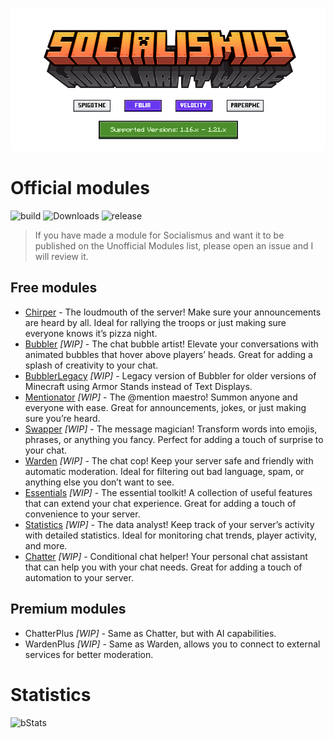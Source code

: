 ![Header](.github/assets/v2/Header.png)

# Official modules

![build](https://img.shields.io/github/actions/workflow/status/whereareiam/Socialismus/development.yml) ![Downloads](https://pluginbadges.glitch.me/api/v1/dl/downloads-limegreen.svg?spigot=113119&github=whereareiam%2FSocialismus&style=flat) ![release](https://img.shields.io/github/v/release/whereareiam/Socialismus)

> If you have made a module for Socialismus and want it to be published on the Unofficial Modules list, please open an
> issue and I will review it.

## Free modules

- [Chirper](https://github.com/whereareiam/Chirper) - The loudmouth of the server! Make sure your announcements are
  heard by all. Ideal for rallying the troops or just making sure everyone knows it’s pizza night.
- [Bubbler](https://github.com/whereareiam/Bubbler) *[WIP]* - The chat bubble artist! Elevate your conversations with
  animated
  bubbles that hover above players’ heads. Great for adding a splash of creativity to your chat.
- [BubblerLegacy](https://github.com/whereareiam/BubblerLegacy) *[WIP]* - Legacy version of Bubbler for older versions
  of
  Minecraft using Armor Stands instead of Text Displays.
- [Mentionator](https://github.com/whereareiam/Mentionator) *[WIP]* - The @mention maestro! Summon anyone and everyone
  with
  ease. Great for announcements, jokes, or just making sure you’re heard.
- [Swapper](https://github.com/whereareiam/Swapper) *[WIP]* - The message magician! Transform words into emojis,
  phrases,
  or anything you fancy. Perfect for adding a touch of surprise to your chat.
- [Warden](https://github.com/whereareiam/Warden) *[WIP]* - The chat cop! Keep your server safe and friendly with
  automatic moderation. Ideal for filtering out bad language, spam, or anything else you don’t want to see.
- [Essentials](https://github.com/whereareiam/Essentials) *[WIP]* - The essential toolkit! A collection of useful
  features
  that can extend your chat experience. Great for adding a touch of convenience to your server.
- [Statistics](https://github.com/whereareiam/Statistics) *[WIP]* - The data analyst! Keep track of your server’s
  activity with detailed statistics. Ideal for monitoring chat trends, player activity, and more.
- [Chatter](https://github.com/whereareiam/Chatter) *[WIP]* - Conditional chat helper! Your personal chat assistant
  that can help you with your chat needs. Great for adding a touch of automation to your server.

## Premium modules

- ChatterPlus *[WIP]* - Same as Chatter, but with AI capabilities.
- WardenPlus *[WIP]* - Same as Warden, allows you to connect to external services for better moderation.

# Statistics

![bStats](https://bstats.org/signatures/bukkit/socialismus.svg)